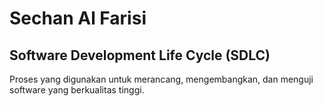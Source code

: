 # Sechan Al Farisi
## Software Development Life Cycle (SDLC)
Proses yang digunakan untuk merancang, mengembangkan, dan menguji software yang berkualitas tinggi.